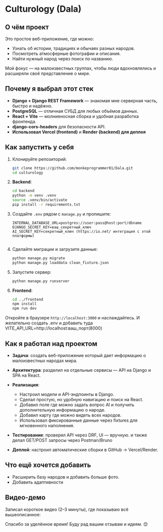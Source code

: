# Culturology (Dala)

## О чём проект

Это простое веб-приложение, где можно:

* Узнать об истории, традициях и обычаях разных народов.
* Посмотреть атмосферные фотографии и описания.
* Найти нужный народ через поиск по названию.

Мой фокус — на малоизвестных группах, чтобы люди вдохновлялись и расширяли своё представление о мире.

## Почему я выбрал этот стек

* **Django + Django REST Framework** — знакомая мне серверная часть, быстро и надёжно.
* **PostgreSQL** — отличная СУБД для любых объёмов данных.
* **React + Vite** — молниеносная сборка и удобная разработка фронтенда.
* **django-cors-headers** для безопасности API.
* **Использовал Vercel (frontend)** и **Render (backend) для деплоя**

## Как запустить у себя

1. Клонируйте репозиторий:

   ```bash
   git clone https://github.com/monkeprogrammer01/Dala.git
   cd culturology
   ```

2. **Backend**:

   ```bash
   cd backend
   python -m venv .venv
   source .venv/bin/activate
   pip install -r requirements.txt
   ```

3. Создайте `.env` рядом с `manage.py` и пропишите:

   ```env
   INTERNAL_DATABASE_URL=postgres://user:pass@host:port/dbname
   DJANGO_SECRET_KEY=ваш_секретный_ключ
   AI_SECRET_KEY=секретный_ключ (https://io.net/ интеграция с этой платформы) 


   ```

4. Сделайте миграции и загрузите данные:

   ```bash
   python manage.py migrate
   python manage.py loaddata clean_fixture.json
   ```

5. Запустите сервер:

   ```bash
   python manage.py runserver
   ```

6. **Frontend**:

   ```bash
   cd ../frontend
   npm install
   npm run dev
   ```

Откройте в браузере `http://localhost:3000` и наслаждайтесь.
И желательно создать .env и добавить туда VITE_API_URL=http://localhost:ваш_порт(8000)

## Как я работал над проектом

* **Задача**: создать веб-приложение который дает информацию о малоизвестных народах мира.
* **Архитектура**: разделил на отдельные сервисы — API на Django и SPA на React.
* **Реализация**:

  * Настроил модели и API-эндпоинты в Django.
  * Сделал простую, но удобную навигацию и поиск на React.
  * Добавил поле где можно задать вопрос AI и получить дополнительную информацию о народе. 
  * Добавил карту где можно видеть всех народов. 
  * Использовал фиксированные данные через fixtures для мгновенного наполнения.
* **Тестирование**: проверял API через DRF, UI — вручную. и также делал GET/POST запросы через Postman/Bruno
* **Деплой**: настроил автоматические сборки в GitHub → Vercel/Render.

## Что ещё хочется добавить

* Расширить базу народов и добавить больше фото.
* Добавить адаптивности

## Видео-демо

Записал короткое видео (2–3 минуты), где показываю всё вышеописанное:


Спасибо за уделённое время! Буду рад вашим отзывам и идеям. 😊

